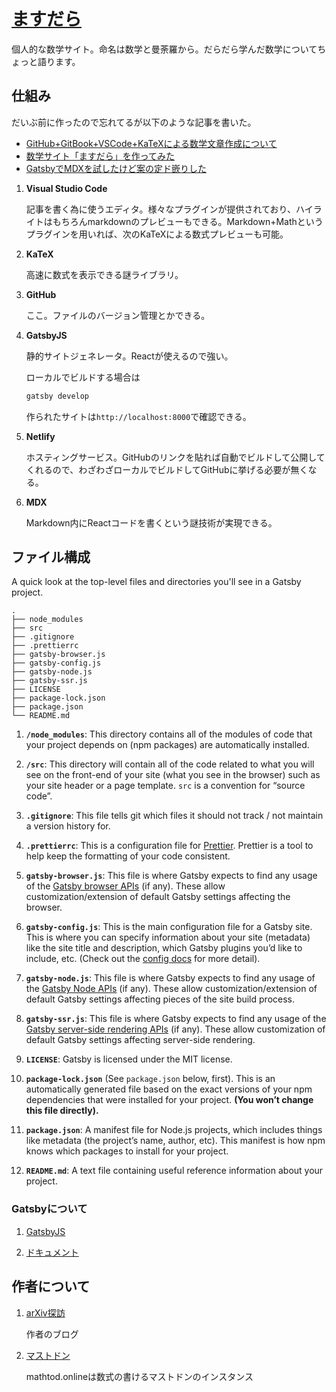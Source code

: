 <!-- Project Name -->
# [ますだら](https://mathdala.netlify.app/)

<!-- Overview -->
個人的な数学サイト。命名は数学と曼荼羅から。だらだら学んだ数学についてちょっと語ります。

<!-- Description -->
## 仕組み

だいぶ前に作ったので忘れてるが以下のような記事を書いた。

- [GitHub+GitBook+VSCode+KaTeXによる数学文章作成について](https://arxiv.hatenablog.com/entry/2018/09/27/203000)
- [数学サイト「ますだら」を作ってみた](https://arxiv.hatenablog.com/entry/2019/03/23/233208)
- [GatsbyでMDXを試したけど案の定ド嵌りした](https://arxiv.hatenablog.com/entry/2019/07/16/201331)

1. **Visual Studio Code**

    記事を書く為に使うエディタ。様々なプラグインが提供されており、ハイライトはもちろんmarkdownのプレビューもできる。Markdown+Mathというプラグインを用いれば、次のKaTeXによる数式プレビューも可能。

1. **KaTeX**

    高速に数式を表示できる謎ライブラリ。

1. **GitHub**

    ここ。ファイルのバージョン管理とかできる。

1. **GatsbyJS**

    静的サイトジェネレータ。Reactが使えるので強い。

    ローカルでビルドする場合は    
    ```sh
    gatsby develop
    ```

    作られたサイトは`http://localhost:8000`で確認できる。

1. **Netlify**

    ホスティングサービス。GitHubのリンクを貼れば自動でビルドして公開してくれるので、わざわざローカルでビルドしてGitHubに挙げる必要が無くなる。

1. **MDX**

    Markdown内にReactコードを書くという謎技術が実現できる。


<!-- Contents -->
## ファイル構成

A quick look at the top-level files and directories you'll see in a Gatsby project.

    .
    ├── node_modules
    ├── src
    ├── .gitignore
    ├── .prettierrc
    ├── gatsby-browser.js
    ├── gatsby-config.js
    ├── gatsby-node.js
    ├── gatsby-ssr.js
    ├── LICENSE
    ├── package-lock.json
    ├── package.json
    └── README.md

1.  **`/node_modules`**: This directory contains all of the modules of code that your project depends on (npm packages) are automatically installed.

2.  **`/src`**: This directory will contain all of the code related to what you will see on the front-end of your site (what you see in the browser) such as your site header or a page template. `src` is a convention for “source code”.

3.  **`.gitignore`**: This file tells git which files it should not track / not maintain a version history for.

4.  **`.prettierrc`**: This is a configuration file for [Prettier](https://prettier.io/). Prettier is a tool to help keep the formatting of your code consistent.

5.  **`gatsby-browser.js`**: This file is where Gatsby expects to find any usage of the [Gatsby browser APIs](https://www.gatsbyjs.org/docs/browser-apis/) (if any). These allow customization/extension of default Gatsby settings affecting the browser.

6.  **`gatsby-config.js`**: This is the main configuration file for a Gatsby site. This is where you can specify information about your site (metadata) like the site title and description, which Gatsby plugins you’d like to include, etc. (Check out the [config docs](https://www.gatsbyjs.org/docs/gatsby-config/) for more detail).

7.  **`gatsby-node.js`**: This file is where Gatsby expects to find any usage of the [Gatsby Node APIs](https://www.gatsbyjs.org/docs/node-apis/) (if any). These allow customization/extension of default Gatsby settings affecting pieces of the site build process.

8.  **`gatsby-ssr.js`**: This file is where Gatsby expects to find any usage of the [Gatsby server-side rendering APIs](https://www.gatsbyjs.org/docs/ssr-apis/) (if any). These allow customization of default Gatsby settings affecting server-side rendering.

9.  **`LICENSE`**: Gatsby is licensed under the MIT license.

10. **`package-lock.json`** (See `package.json` below, first). This is an automatically generated file based on the exact versions of your npm dependencies that were installed for your project. **(You won’t change this file directly).**

11. **`package.json`**: A manifest file for Node.js projects, which includes things like metadata (the project’s name, author, etc). This manifest is how npm knows which packages to install for your project.

12. **`README.md`**: A text file containing useful reference information about your project.



### Gatsbyについて

1. [GatsbyJS](https://www.gatsbyjs.org/)

1. [ドキュメント](https://www.gatsbyjs.org/docs/)


<!-- Author -->
## 作者について

1. [arXiv探訪](https://arxiv.hatenablog.com/)

    作者のブログ

1. [マストドン](https://mathtod.online/@mathmathniconico)

    mathtod.onlineは数式の書けるマストドンのインスタンス